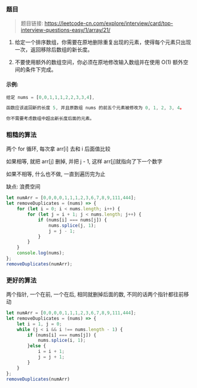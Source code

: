 ### 题目
> 题目链接: https://leetcode-cn.com/explore/interview/card/top-interview-questions-easy/1/array/21/

1. 给定一个排序数组，你需要在原地删除重复出现的元素，使得每个元素只出现一次，返回移除后数组的新长度。

2. 不要使用额外的数组空间，你必须在原地修改输入数组并在使用 O(1) 额外空间的条件下完成。

#### 示例: 
```javascript
给定 nums = [0,0,1,1,1,2,2,3,3,4],

函数应该返回新的长度 5, 并且原数组 nums 的前五个元素被修改为 0, 1, 2, 3, 4。

你不需要考虑数组中超出新长度后面的元素。
```

### 粗糙的算法
两个 for 循环, 每次拿 arr[i] 去和 i 后面值比较

如果相等, 就把 arr[j] 删掉, 并把 j - 1, 这样 arr[j]就指向了下一个数字

如果不相等, 什么也不做, 一直到遍历完为止

缺点: 浪费空间

```javascript
let numArr = [0,0,0,0,1,1,1,2,3,6,7,8,9,111,444];
let removeDuplicates = (nums) => {
    for (let i = 0; i < nums.length; i++) {
        for (let j = i + 1; j < nums.length; j++) {
            if (nums[i] === nums[j]) {
                nums.splice(j, 1);
                j = j - 1;
            }
        }
    }
    console.log(nums);
};
removeDuplicates(numArr);
```

### 更好的算法
两个指针, 一个在前, 一个在后, 相同就删掉后面的数, 不同的话两个指针都往前移动
```javascript
let numArr = [0,0,0,0,1,1,1,2,3,6,7,8,9,111,444];
let removeDuplicates = (nums) => {
    let i = 1, j = 0;
    while (j < i && i !== nums.length - 1) {
        if (nums[i] === nums[j]) {
            nums.splice(i, 1);
        }else {
            i = i + 1;
            j = j + 1;
        }
    }
};
removeDuplicates(numArr)
``` 
